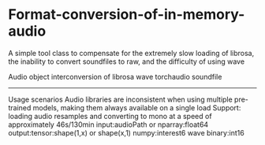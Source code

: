 # Format-conversion-of-in-memory-audio
A simple tool class to compensate for the extremely slow loading of librosa, the inability to convert soundfiles to raw, and the difficulty of using wave

Audio object interconversion of librosa wave torchaudio soundfile
***
Usage scenarios Audio libraries are inconsistent when using multiple pre-trained models, making them always available on a single load
Support: loading audio resamples and converting to mono at a speed of approximately 46s/130min
input:audioPath or nparray:float64
output:tensor:shape(1,x) or shape(x,1)
       numpy:interest6
       wave binary:int16

